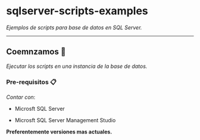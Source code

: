 # sqlserver-scripts-examples

_Ejemplos de scripts para base de datos en SQL Server._ 

----
## Coemnzamos 🚀

_Ejecutar los scripts en una instancia de la base de datos._
 
### Pre-requisitos 📋

_Contar con_:

- Microsft SQL Server 
* Microsft SQL Server Management Studio  

__Preferentemente versiones mas actuales.__




